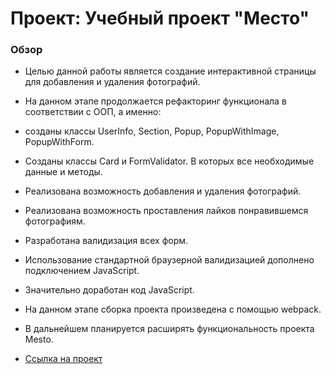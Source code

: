 # Проект: Учебный проект "Место"

### Обзор
* Целью данной работы является создание интерактивной страницы для добавления и удаления фотографий. 
* На данном этапе продолжается рефакторинг функционала в соответствии с ООП, а именно:
*  созданы классы UserInfo, Section, Popup, PopupWithImage, PopupWithForm.
* Созданы классы Card и FormValidator. В которых все необходимые данные и методы.
* Реализована возможность добавления и удаления фотографий. 
* Реализована возможность проставления лайков понравившемся фотографиям.
* Разработана валидизация всех форм. 
* Использование стандартной браузерной валидизацией дополнено подключением JavaScript. 
* Значительно доработан код JavaScript. 
* На данном этапе сборка проекта произведена с помощью webpack.
* В дальнейшем планируется расширять функциональность проекта Mesto.



* [Ссылка на проект](https://arkel-tatiana.github.io/mesto/)


